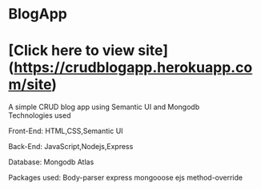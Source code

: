 # BlogApp
# [Click here to view site] (https://crudblogapp.herokuapp.com/site)
A simple CRUD blog app using Semantic UI and Mongodb  
Technologies used

Front-End:
HTML,CSS,Semantic UI

Back-End:
JavaScript,Nodejs,Express

Database:
Mongodb Atlas

Packages used:
Body-parser
express
mongooose
ejs
method-override 
